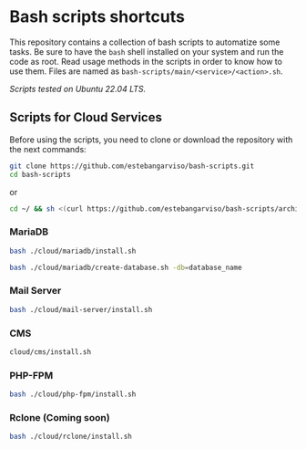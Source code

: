 # Bash scripts shortcuts

This repository contains a collection of bash scripts to automatize some tasks.
Be sure to have the `bash` shell installed on your system and run the code as root.
Read usage methods in the scripts in order to know how to use them.
Files are named as `bash-scripts/main/<service>/<action>.sh`.

_Scripts tested on Ubuntu 22.04 LTS._

## Scripts for Cloud Services

Before using the scripts, you need to clone or download the repository with the next commands:

```bash
git clone https://github.com/estebangarviso/bash-scripts.git
cd bash-scripts
```

or

```bash
cd ~/ && sh <(curl https://github.com/estebangarviso/bash-scripts/archive/main.zip || wget https://github.com/estebangarviso/bash-scripts/archive/main.zip) && apt install unzip && unzip main.zip && rm main.zip && cd bash-scripts-main
```

### MariaDB

```bash
bash ./cloud/mariadb/install.sh
```

```bash
bash ./cloud/mariadb/create-database.sh -db=database_name
```

### Mail Server

```bash
bash ./cloud/mail-server/install.sh
```

### CMS

```bash
cloud/cms/install.sh
```

### PHP-FPM

```bash
bash ./cloud/php-fpm/install.sh
```

### Rclone (Coming soon)

```bash
bash ./cloud/rclone/install.sh
```
